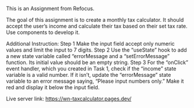 This is an Assignment from Refocus.

The goal of this assignment is to create a monthly tax calculator. It should accept the user’s income and calculate their tax based on their set tax rate. Use components to develop it.

Additional Instruction:
Step 1
Make the input field accept only numeric values and limit the input to 7 digits.
Step 2
Use the “useState” hook to add a new state variable called “errorMessage
and a “setErrorMessage” function. Its initial value should be an empty string.
Step 3
For the “onClick” event handler, which you created in Task 1, check if the “income”
state variable is a valid number. If it isn’t, update the “errorMessage” state variable
to an error message saying, “Please input numbers only.” Make it red and display it
below the input field.

Live server link: https://wn-taxcalculator.pages.dev/
